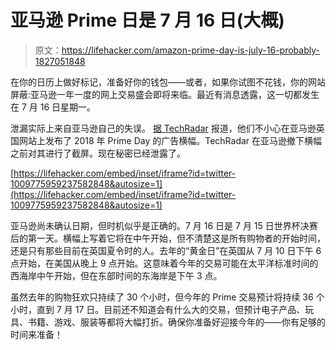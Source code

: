 # 亚马逊 Prime 日是 7 月 16 日(大概)

> 原文：<https://lifehacker.com/amazon-prime-day-is-july-16-probably-1827051848>

在你的日历上做好标记，准备好你的钱包——或者，如果你试图不花钱，你的网站屏蔽:亚马逊一年一度的网上交易盛会即将来临。最近有消息透露，这一切都发生在 7 月 16 日星期一。



泄漏实际上来自亚马逊自己的失误。 [据 TechRadar](https://www.techradar.com/news/amazon-prime-day-2018-date-leaked-36-hours-of-deals-start-midday-on-july-16th) 报道，他们不小心在亚马逊英国网站上发布了 2018 年 Prime Day 的广告横幅。TechRadar 在亚马逊撤下横幅之前对其进行了截屏。现在秘密已经泄露了。

 [https://lifehacker.com/embed/inset/iframe?id=twitter-1009775959237582848&autosize=1](https://lifehacker.com/embed/inset/iframe?id=twitter-1009775959237582848&autosize=1) 

亚马逊尚未确认日期，但时机似乎是正确的。7 月 16 日是 7 月 15 日世界杯决赛后的第一天。横幅上写着它将在中午开始，但不清楚这是所有购物者的开始时间，还是只有那些目前在英国夏令时的人。去年的“黄金日”在英国从 7 月 10 日下午 6 点开始，在美国从晚上 9 点开始。这意味着今年的交易可能在太平洋标准时间的西海岸中午开始，但在东部时间的东海岸是下午 3 点。

虽然去年的购物狂欢只持续了 30 个小时，但今年的 Prime 交易预计将持续 36 个小时，直到 7 月 17 日。目前还不知道会有什么大的交易，但预计电子产品、玩具、书籍、游戏、服装等都将大幅打折。确保你准备好迎接今年的——你有足够的时间来准备！